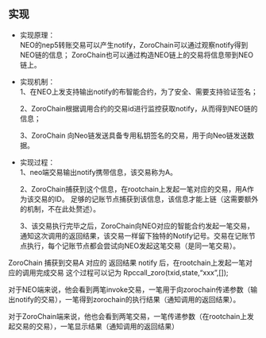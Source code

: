 ## 实现

* 实现原理：<br>
 NEO的nep5转账交易可以产生notify，ZoroChain可以通过观察notify得到NEO链的信息；
ZoroChain也可以通过构造NEO链上的交易将信息带到NEO链上。<br>
* 实现机制：<br>
     1、在NEO上发支持输出notify的布智能合约，为了安全、需要支持验证签名；<br>

     2、ZoroChain根据调用合约的交易id进行监控获取notify，从而得到NEO链的信息；<br>

     3、ZoroChain 向Neo链发送具备专用私钥签名的交易，用于向Neo链发送数据。<br>
* 实现过程：<br>
    1、neo端交易输出notify携带信息，该交易称为A。<br>

    2、ZoroChain捕获到这个信息，在rootchain上发起一笔对应的交易，用A作为该交易的ID。
足够的记账节点捕获到该信息，该信息才能上链（这需要额外的机制，不在此处赘述）。<br>

    3、该交易执行完毕之后，ZoroChain向NEO对应的智能合约发起一笔交易，通知这次调用的返回结果，该交易一样留下独特的Notify记号。交易在记账节点执行，每个记账节点都会尝试向NEO发起这笔交易（是同一笔交易）。

ZoroChain 捕获到交易A 对应的 返回结果 notify 后，在rootchain上发起一笔对应的调用完成交易
这个过程可以记为 Rpccall_zoro(txid,state,“xxx”,[]);

对于NEO端来说，他会看到两笔invoke交易，一笔用于向zorochain传递参数（输出notify的交易），一笔得到zorochain的执行结果（通知调用的返回结果）。

对于ZoroChain端来说，他也会看到两笔交易，一笔传递参数（在rootchain上发起交易的交易），一笔显示结果（通知调用的返回结果）<br>